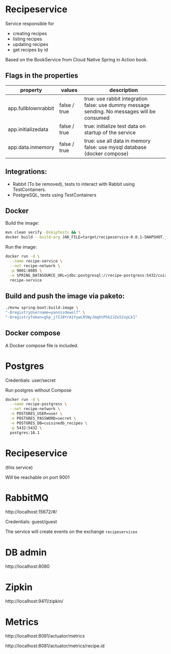 # Recipeservice

Service responsible for
- creating recipes
- listing recipes
- updating recipes
- get recipes by id

Based on the BookService from Cloud Native Spring in Action book.

## Flags in the properties
| property            | values       | description                                                                                      |
|---------------------|--------------|--------------------------------------------------------------------------------------------------|
| app.fullblownrabbit | false / true | true: use rabbit integration<br/> false: use dummy message sending. No messages will be consumed |
| app.initializedata  | false / true | true: initialize test data on startup of the service                                             |                                                                                            |
| app.data.inmemory   | false / true | true: use all data in memory<br/> false: use mysql database (docker compose)                     |

## Integrations:
- Rabbit (To be removed), tests to interact with Rabbit using TestContainers.
- PostgreSQL, tests using TestContainers


## Docker

Build the image:
```bash
mvn clean verify -DskipTests && \
docker build --build-arg JAR_FILE=target/recipeservice-0.0.1-SNAPSHOT.jar -t recipe-service .
```

Run the image:
```bash
docker run -d \
  --name recipe-service \
  --net recipe-network \
  -p 9001:8085 \
  -e SPRING_DATASOURCE_URL=jdbc:postgresql://recipe-postgress:5432/cuisinedb_recipes \
  recipe-service
```

## Build and push the image via paketo: 

```bash
./mvnw spring-boot:build-image \
"-DregistryUsername=yannisdewolf" \
"-DregistryToken=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"
```

## Docker compose
A Docker compose file is included. 

# Postgres

Credentials:
user/secret

Run postgres without Compose

```bash
docker run -d \
  --name recipe-postgress \
  --net recipe-network \
  -e POSTGRES_USER=user \
  -e POSTGRES_PASSWORD=secret \
  -e POSTGRES_DB=cuisinedb_recipes \
  -p 5432:5432 \
  postgres:16.1
```
# Recipeservice
(this service)

Will be reachable on port 9001

# RabbitMQ

http://localhost:15672/#/

Credentials:
guest/guest

The service will create events on the exchange `recipeservicex`

# DB admin

http://localhost:8080

# Zipkin

http://localhost:9411/zipkin/

# Metrics
http://localhost:8081/actuator/metrics

http://localhost:8081/actuator/metrics/recipe.id

